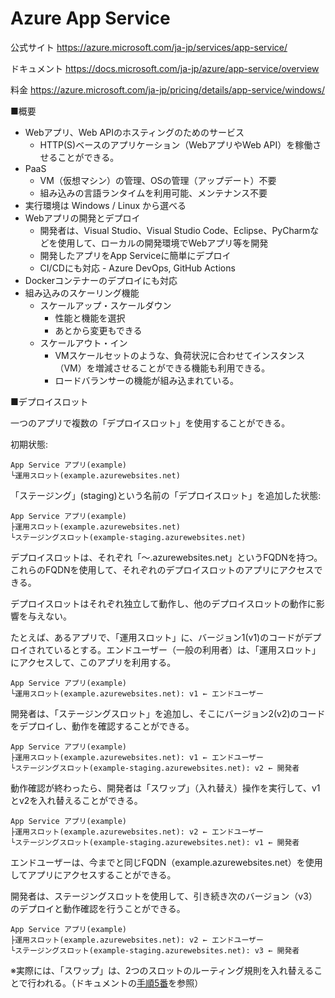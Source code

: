 # Azure App Service

公式サイト https://azure.microsoft.com/ja-jp/services/app-service/

ドキュメント https://docs.microsoft.com/ja-jp/azure/app-service/overview

料金 https://azure.microsoft.com/ja-jp/pricing/details/app-service/windows/

■概要

- Webアプリ、Web APIのホスティングのためのサービス
  - HTTP(S)ベースのアプリケーション（WebアプリやWeb API）を稼働させることができる。
- PaaS
  - VM（仮想マシン）の管理、OSの管理（アップデート）不要
  - 組み込みの言語ランタイムを利用可能、メンテナンス不要
- 実行環境は Windows / Linux から選べる
- Webアプリの開発とデプロイ
  - 開発者は、Visual Studio、Visual Studio Code、Eclipse、PyCharmなどを使用して、ローカルの開発環境でWebアプリ等を開発
  - 開発したアプリをApp Serviceに簡単にデプロイ
  - CI/CDにも対応 - Azure DevOps, GitHub Actions
- Dockerコンテナーのデプロイにも対応
- 組み込みのスケーリング機能
  - スケールアップ・スケールダウン
    - 性能と機能を選択
    - あとから変更もできる
  - スケールアウト・イン
    - VMスケールセットのような、負荷状況に合わせてインスタンス（VM）を増減させることができる機能も利用できる。
    - ロードバランサーの機能が組み込まれている。

■デプロイスロット

一つのアプリで複数の「デプロイスロット」を使用することができる。

初期状態:

```
App Service アプリ(example)
└運用スロット(example.azurewebsites.net)
```

「ステージング」(staging)という名前の「デプロイスロット」を追加した状態:

```
App Service アプリ(example)
├運用スロット(example.azurewebsites.net)
└ステージングスロット(example-staging.azurewebsites.net)
```

デプロイスロットは、それぞれ「～.azurewebsites.net」というFQDNを持つ。これらのFQDNを使用して、それぞれのデプロイスロットのアプリにアクセスできる。

デプロイスロットはそれぞれ独立して動作し、他のデプロイスロットの動作に影響を与えない。

たとえば、あるアプリで、「運用スロット」に、バージョン1(v1)のコードがデプロイされているとする。エンドユーザー（一般の利用者）は、「運用スロット」にアクセスして、このアプリを利用する。

```
App Service アプリ(example)
└運用スロット(example.azurewebsites.net): v1 ← エンドユーザー
```

開発者は、「ステージングスロット」を追加し、そこにバージョン2(v2)のコードをデプロイし、動作を確認することができる。

```
App Service アプリ(example)
├運用スロット(example.azurewebsites.net): v1 ← エンドユーザー
└ステージングスロット(example-staging.azurewebsites.net): v2 ← 開発者
```

動作確認が終わったら、開発者は「スワップ」（入れ替え）操作を実行して、v1とv2を入れ替えることができる。

```
App Service アプリ(example)
├運用スロット(example.azurewebsites.net): v2 ← エンドユーザー
└ステージングスロット(example-staging.azurewebsites.net): v1 ← 開発者
```

エンドユーザーは、今までと同じFQDN（example.azurewebsites.net）を使用してアプリにアクセスすることができる。

開発者は、ステージングスロットを使用して、引き続き次のバージョン（v3）のデプロイと動作確認を行うことができる。

```
App Service アプリ(example)
├運用スロット(example.azurewebsites.net): v2 ← エンドユーザー
└ステージングスロット(example-staging.azurewebsites.net): v3 ← 開発者
```

※実際には、「スワップ」は、2つのスロットのルーティング規則を入れ替えることで行われる。（ドキュメントの[手順5番](https://docs.microsoft.com/ja-jp/azure/app-service/deploy-staging-slots#swap-operation-steps)を参照）

